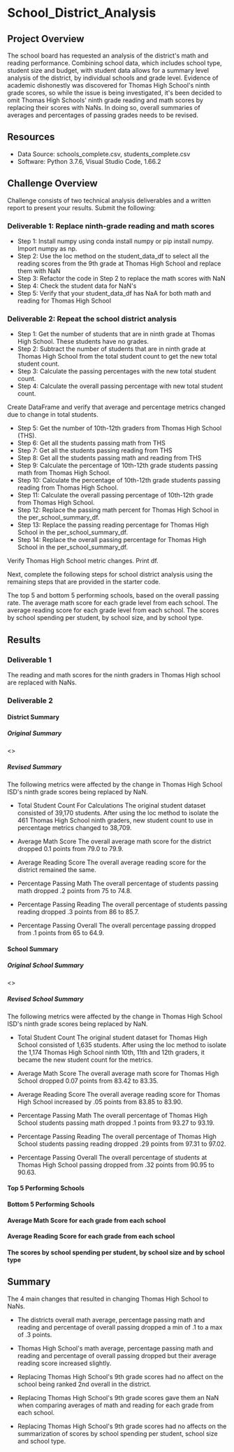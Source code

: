 # School_District_Analysis
## Project Overview
The school board has requested an analysis of the district's math and reading performance. Combining school data, which includes school type, student size and budget, with student data allows for a summary level analysis of the district, by individual schools and grade level. Evidence of academic dishonestly was discovered for Thomas High School's ninth grade scores, so while the issue is being investigated, it's been decided to omit Thomas High Schools' ninth grade reading and math scores by replacing their scores with NaNs. In doing so, overall summaries of averages and percentages of passing grades needs to be revised. 

## Resources
- Data Source: schools_complete.csv, students_complete.csv
- Software: Python 3.7.6, Visual Studio Code, 1.66.2

## Challenge Overview

Challenge consists of two technical analysis deliverables and a written report to present your results. Submit the following:

### Deliverable 1: Replace ninth-grade reading and math scores

- Step 1: Install numpy using conda install numpy or pip install numpy. Import numpy as np.
- Step 2: Use the loc method on the student_data_df to select all the reading scores from the 9th grade at Thomas High School and replace them with NaN
- Step 3: Refactor the code in Step 2 to replace the math scores with NaN
- Step 4: Check the student data for NaN's
- Step 5: Verify that your student_data_df has NaA for both math and reading for Thomas High School

### Deliverable 2: Repeat the school district analysis
- Step 1: Get the number of students that are in ninth grade at Thomas High School. These students have no grades. 
- Step 2: Subtract the number of students that are in ninth grade at Thomas High School from the total student count to get the new total student count.
- Step 3: Calculate the passing percentages with the new total student count.
- Step 4: Calculate the overall passing percentage with new total student count.

Create DataFrame and verify that average and percentage metrics changed due to change in total students. 

- Step 5:  Get the number of 10th-12th graders from Thomas High School (THS).
- Step 6: Get all the students passing math from THS
- Step 7: Get all the students passing reading from THS
- Step 8: Get all the students passing math and reading from THS
- Step 9: Calculate the percentage of 10th-12th grade students passing math from Thomas High School. 
- Step 10: Calculate the percentage of 10th-12th grade students passing reading from Thomas High School.
- Step 11: Calculate the overall passing percentage of 10th-12th grade from Thomas High School. 
- Step 12: Replace the passing math percent for Thomas High School in the per_school_summary_df.
- Step 13: Replace the passing reading percentage for Thomas High School in the per_school_summary_df.
- Step 14: Replace the overall passing percentage for Thomas High School in the per_school_summary_df.

Verify Thomas High School metric changes. Print df.

Next, complete the following steps for school district analysis using the remaining steps that are provided in the starter code.

The top 5 and bottom 5 performing schools, based on the overall passing rate.
The average math score for each grade level from each school.
The average reading score for each grade level from each school.
The scores by school spending per student, by school size, and by school type.

## Results

### Deliverable 1

The reading and math scores for the ninth graders in Thomas High school are replaced with NaNs.

<Insert NaA>

### Deliverable 2

#### District Summary

##### Original Summary
<<Insert Original Summary>>
##### Revised Summary
<Insert Revised Summary>

The following metrics were affected by the change in Thomas High School ISD's ninth grade scores being replaced by NaN.

- Total Student Count For Calculations
The original student dataset consisted of 39,170 students. After using the loc method to isolate the 461 Thomas High School ninth graders, new student count to use in percentage metrics changed to 38,709.

- Average Math Score
The overall average math score for the district dropped 0.1 points from 79.0 to 79.9. 

- Average Reading Score
The overall average reading score for the district remained the same.

- Percentage Passing Math
The overall percentage of students passing math dropped .2 points from 75 to 74.8.

- Percentage Passing Reading
The overall percentage of students passing reading dropped .3 points from 86 to 85.7.

- Percentage Passing Overall
The overall percentage passing dropped from .1 points from 65 to 64.9.

#### School Summary
##### Original School Summary
<<Insert Original Summary>>
##### Revised School Summary
<Insert Revised Summary>

The following metrics were affected by the change in Thomas High School ISD's ninth grade scores being replaced by NaN.

- Total Student Count
The original student dataset for Thomas High School consisted of 1,635 students. After using the loc method to isolate the 1,174 Thomas High School ninth 10th, 11th and 12th graders, it became the new student count for the metrics.

- Average Math Score
The overall average math score for Thomas High School dropped 0.07 points from 83.42 to 83.35. 

- Average Reading Score
The overall average reading score for Thomas High School increased by .05 points from 83.85 to 83.90.

- Percentage Passing Math
The overall percentage of Thomas High School students passing math dropped .1 points from 93.27 to 93.19.

- Percentage Passing Reading
The overall percentage of Thomas High School students passing reading dropped .29 points from 97.31 to 97.02.

- Percentage Passing Overall
The overall percentage of students at Thomas High School passing dropped from .32 points from 90.95 to 90.63.

#### Top 5 Performing Schools

#### Bottom 5 Performing Schools

#### Average Math Score for each grade from each school

#### Average Reading Score for each grade from each school

#### The scores by school spending per student, by school size and by school type

## Summary

The 4 main changes that resulted in changing Thomas High School to NaNs.
- The districts overall math average, percentage passing math and reading and percentage of overall passing dropped a min of .1 to a max of .3 points.

- Thomas High School's math average, percentage passing math and reading and percentage of overall passing dropped but their average reading score increased slightly.

- Replacing Thomas High School's 9th grade scores had no affect on the school being ranked 2nd overall in the district.

- Replacing Thomas High School's 9th grade scores gave them an NaN when comparing averages of math and reading for each grade from each school.

- Replacing Thomas High School's 9th grade scores had no affects on the summarization of scores by school spending per student, school size and school type.



